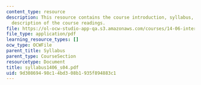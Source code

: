```yaml
---
content_type: resource
description: This resource contains the course introduction, syllabus, schedule, and
  description of the course readings.
file: https://ol-ocw-studio-app-qa.s3.amazonaws.com/courses/14-06-intermediate-macroeconomic-theory-spring-2004/9d30869498c14bd308b1935f894883c1_syllabus1406_s04.pdf
file_type: application/pdf
learning_resource_types: []
ocw_type: OCWFile
parent_title: Syllabus
parent_type: CourseSection
resourcetype: Document
title: syllabus1406_s04.pdf
uid: 9d308694-98c1-4bd3-08b1-935f894883c1
---
```

